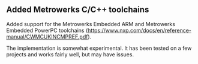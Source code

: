 ## Added Metrowerks C/C++ toolchains

Added support for the Metrowerks Embedded ARM and Metrowerks Embedded PowerPC toolchains (https://www.nxp.com/docs/en/reference-manual/CWMCUKINCMPREF.pdf).

The implementation is somewhat experimental. It has been tested on a few projects and works fairly well, but may have issues.
